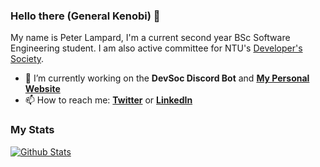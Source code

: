 ### Hello there (General Kenobi) 👋

My name is Peter Lampard, I'm a current second year BSc Software Engineering student. I am also active committee for NTU's [Developer's Society](https://github.com/NTUDevSoc).

- 🔭 I’m currently working on the **DevSoc Discord Bot** and **[My Personal Website](https://lampard.dev)**
- 📫 How to reach me: **[Twitter](https://twitter.com/petelampy)** or **[LinkedIn](https://linkedin.com/in/petelampy)**

### My Stats
[![Github Stats](https://github-readme-stats.vercel.app/api?username=petelampy&show_icons=true&theme=dark&count_private=true&custom_title=GitHub%20Stats&line_height=24)](https://github.com/anuraghazra/github-readme-stats)
